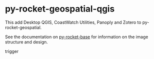 # py-rocket-geospatial-qgis

This add Desktop QGIS, CoastWatch Utilities, Panoply and Zotero to py-rocket-geospatial.

See the documentation on [py-rocket-base](https://nmfs-opensci.github.io/py-rocket-base/) for information on the image structure and design.

trigger